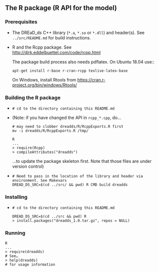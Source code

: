 ## The R package (R API for the model)

### Prerequisites

* The DREaD_ds C++ library (`*.a`, `*.so` or `*.dll`) and
  header(s). See `../src/README.md` for build instructions.

* R and the Rcpp package. See
  http://dirk.eddelbuettel.com/code/rcpp.html

  The package build process also needs pdflatex.
  On Ubuntu 18.04 use::
  ```
  apt-get install r-base r-cran-rcpp texlive-latex-base
  ```

  On Windows, install Rtools from https://cran.r-project.org/bin/windows/Rtools/

### Building the R package

* ```
  # cd to the directory containing this README.md
  ```

* (Note: if you have changed the API in `rcpp_*.cpp`, do…
  ```
  # may need to clobber dreadds/R/RcppExports.R first
  mv -i dreadds/R/RcppExports.R /tmp/

  R
  ...
  > require(Rcpp)
  > compileAttributes("dreadds")
  ```
  …to update the package skeleton first. Note that those files are under
  version control)


* ```
  # Need to pass in the location of the library and header via environment. See Makevars
  DREAD_DS_SRC=$(cd ../src/ && pwd) R CMD build dreadds
  ```

### Installing
* ```
  # cd to the directory containing this README.md

  DREAD_DS_SRC=$(cd ../src && pwd) R
  > install.packages("dreadds_1.0.tar.gz", repos = NULL)
  ```

### Running
```
R
...
> require(dreadds)
# See…
> help(dreadds)
# for usage information
```
